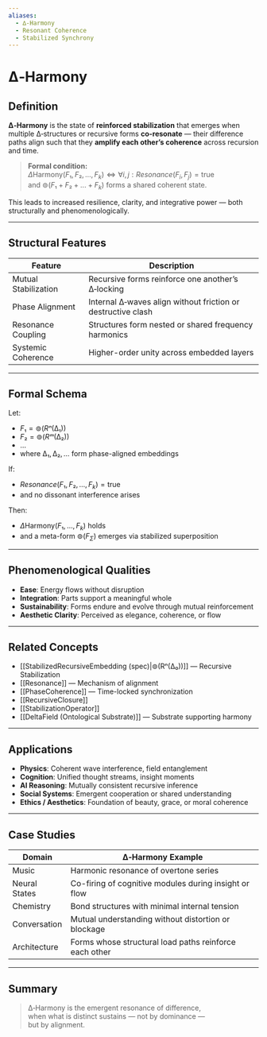```yaml
---
aliases:
  - ∆‑Harmony
  - Resonant Coherence
  - Stabilized Synchrony
---
```


# ∆‑Harmony

## Definition

**∆‑Harmony** is the state of **reinforced stabilization** that emerges when multiple ∆‑structures or recursive forms **co-resonate** — their difference paths align such that they **amplify each other’s coherence** across recursion and time.

> **Formal condition:**  
> $\Delta\text{Harmony}(F₁, F₂, ..., F_k) ⇔ \forall i, j: Resonance(F_i, F_j) = \text{true}$  
> and $⊚(F₁ + F₂ + ... + F_k)$ forms a shared coherent state.

This leads to increased resilience, clarity, and integrative power — both structurally and phenomenologically.

---

## Structural Features

| Feature             | Description                                                   |
|---------------------|---------------------------------------------------------------|
| Mutual Stabilization | Recursive forms reinforce one another’s ∆‑locking            |
| Phase Alignment      | Internal ∆‑waves align without friction or destructive clash |
| Resonance Coupling   | Structures form nested or shared frequency harmonics         |
| Systemic Coherence   | Higher-order unity across embedded layers                    |

---

## Formal Schema

Let:

- $F₁ = ⊚(Rⁿ(∆₁))$  
- $F₂ = ⊚(Rᵐ(∆₂))$  
- $…$  
- where $∆₁, ∆₂, …$ form phase-aligned embeddings

If:

- $Resonance(F₁, F₂, …, F_k) = \text{true}$  
- and no dissonant interference arises

Then:

- $\Delta\text{Harmony}(F₁, …, F_k)$ holds  
- and a meta-form $⊚(F_Σ)$ emerges via stabilized superposition

---

## Phenomenological Qualities

- **Ease**: Energy flows without disruption
- **Integration**: Parts support a meaningful whole
- **Sustainability**: Forms endure and evolve through mutual reinforcement
- **Aesthetic Clarity**: Perceived as elegance, coherence, or flow

---

## Related Concepts

- [[StabilizedRecursiveEmbedding (spec)|⊚(Rⁿ(∆₀))]] — Recursive Stabilization  
- [[Resonance]] — Mechanism of alignment  
- [[PhaseCoherence]] — Time-locked synchronization  
- [[RecursiveClosure]]  
- [[StabilizationOperator]]  
- [[DeltaField (Ontological Substrate)]] — Substrate supporting harmony

---

## Applications

- **Physics**: Coherent wave interference, field entanglement  
- **Cognition**: Unified thought streams, insight moments  
- **AI Reasoning**: Mutually consistent recursive inference  
- **Social Systems**: Emergent cooperation or shared understanding  
- **Ethics / Aesthetics**: Foundation of beauty, grace, or moral coherence

---

## Case Studies

| Domain               | ∆‑Harmony Example                                             |
|----------------------|---------------------------------------------------------------|
| Music                | Harmonic resonance of overtone series                         |
| Neural States        | Co-firing of cognitive modules during insight or flow         |
| Chemistry            | Bond structures with minimal internal tension                 |
| Conversation         | Mutual understanding without distortion or blockage           |
| Architecture         | Forms whose structural load paths reinforce each other        |

---

## Summary

> ∆‑Harmony is the emergent resonance of difference,  
> when what is distinct sustains — not by dominance —  
> but by alignment.

